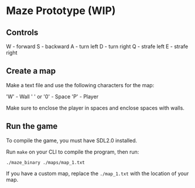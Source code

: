 # Maze Prototype (WIP)

## Controls

W - forward
S - backward
A - turn left
D - turn right
Q - strafe left
E - strafe right

## Create a map

Make a text file and use the following characters for the map:

'W' - Wall
' ' or '0' - Space
'P' - Player

Make sure to enclose the player in spaces and enclose spaces with walls.

## Run the game

To compile the game, you must have SDL2.0 installed.

Run `make` on your CLI to compile the program, then run:

```
./maze_binary ./maps/map_1.txt
```

If you have a custom map, replace the `./map_1.txt` with the location of your map.